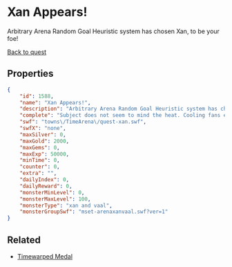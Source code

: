 # Xan Appears!

Arbitrary Arena Random Goal Heuristic system has chosen Xan, to be your foe!

[Back to quest](../quests.md)

## Properties

```json
{
    "id": 1588,
    "name": "Xan Appears!",
    "description": "Arbitrary Arena Random Goal Heuristic system has chosen Xan, to be your foe!",
    "complete": "Subject does not seem to mind the heat. Cooling fans exceeding maximum power. Ending simulation.",
    "swf": "towns\/TimeArena\/quest-xan.swf",
    "swfX": "none",
    "maxSilver": 0,
    "maxGold": 2000,
    "maxGems": 0,
    "maxExp": 50000,
    "minTime": 0,
    "counter": 0,
    "extra": "",
    "dailyIndex": 0,
    "dailyReward": 0,
    "monsterMinLevel": 0,
    "monsterMaxLevel": 100,
    "monsterType": "xan and vaal",
    "monsterGroupSwf": "mset-arenaxanvaal.swf?ver=1"
}
```

## Related

- [Timewarped Medal](../items/18514-timewarped-medal.md)

